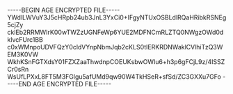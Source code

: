-----BEGIN AGE ENCRYPTED FILE-----
YWdlLWVuY3J5cHRpb24ub3JnL3YxCi0+IFgyNTUxOSBLdlRQaHRibkRSNEg5cjZy
cklEb2RRMWIrK00wTWZzUGNFeWp6YUE2MDFNCmRLZTQ0NWgzOWd0dklvcFUrc1BB
c0xWMnpoUDVFQzY0cldVYnpNbmJqb2cKLS0tIERKRDNWaklCVlhiTzQ3WEM3K0VW
WkhKSnFGTXdsY01FZXZaaThwdnpCOEUKsbwOWIu6+h3p6gFCjL9z/4ISSZCr0sRn
WsUfLPXxL8FT5M3FGlgu5afUMd9qw90W4TkHSeR+sfSd/ZC3GXXu7GFo
-----END AGE ENCRYPTED FILE-----
